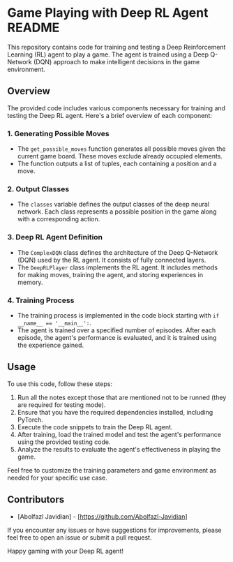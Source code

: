 # Game Playing with Deep RL Agent README

This repository contains code for training and testing a Deep Reinforcement Learning (RL) agent to play a game. The agent is trained using a Deep Q-Network (DQN) approach to make intelligent decisions in the game environment.

## Overview

The provided code includes various components necessary for training and testing the Deep RL agent. Here's a brief overview of each component:

### 1. Generating Possible Moves

- The `get_possible_moves` function generates all possible moves given the current game board. These moves exclude already occupied elements.
- The function outputs a list of tuples, each containing a position and a move.

### 2. Output Classes

- The `classes` variable defines the output classes of the deep neural network. Each class represents a possible position in the game along with a corresponding action.

### 3. Deep RL Agent Definition

- The `ComplexDQN` class defines the architecture of the Deep Q-Network (DQN) used by the RL agent. It consists of fully connected layers.
- The `DeepRLPlayer` class implements the RL agent. It includes methods for making moves, training the agent, and storing experiences in memory.

### 4. Training Process

- The training process is implemented in the code block starting with `if __name__ == '__main__':`.
- The agent is trained over a specified number of episodes. After each episode, the agent's performance is evaluated, and it is trained using the experience gained.

## Usage

To use this code, follow these steps:

1. Run all the notes except those that are mentioned not to be runned (they are required for testing mode).
2. Ensure that you have the required dependencies installed, including PyTorch.
3. Execute the code snippets to train the Deep RL agent.
4. After training, load the trained model and test the agent's performance using the provided testing code.
5. Analyze the results to evaluate the agent's effectiveness in playing the game.

Feel free to customize the training parameters and game environment as needed for your specific use case.

## Contributors

- [Abolfazl Javidian] - [https://github.com/Abolfazl-Javidian]

If you encounter any issues or have suggestions for improvements, please feel free to open an issue or submit a pull request.

Happy gaming with your Deep RL agent!

